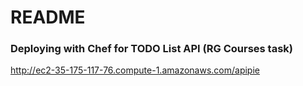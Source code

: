 # README

### Deploying with Chef for TODO List API (RG Courses task)

http://ec2-35-175-117-76.compute-1.amazonaws.com/apipie
